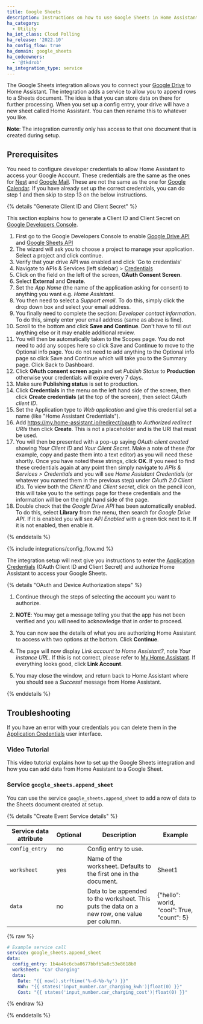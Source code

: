 ```yaml
---
title: Google Sheets
description: Instructions on how to use Google Sheets in Home Assistant.
ha_category:
  - Utility
ha_iot_class: Cloud Polling
ha_release: '2022.10'
ha_config_flow: true
ha_domain: google_sheets
ha_codeowners:
  - '@tkdrob'
ha_integration_type: service
---
```


The Google Sheets integration allows you to connect your [Google Drive](https://drive.google.com) to Home Assistant. The integration adds a service to allow you to append rows to a Sheets document. The idea is that you can store data on there for further processing. When you set up a config entry, your drive will have a new sheet called Home Assistant. You can then rename this to whatever you like.

**Note**:
The integration currently only has access to that one document that is created during setup.

## Prerequisites

You need to configure developer credentials to allow Home Assistant to access your Google Account.
These credentials are the same as the ones for [Nest](/integrations/nest) and [Google Mail](/integrations/google_mail).
These are not the same as the one for [Google Calendar](/integrations/google).
If you have already set up the correct credentials, you can do step 1 and then skip to step 13 on the below instructions.

{% details "Generate Client ID and Client Secret" %}

This section explains how to generate a Client ID and Client Secret on
[Google Developers Console](https://console.developers.google.com/start/api?id=drive).

1. First go to the Google Developers Console to enable [Google Drive API](https://console.developers.google.com/start/api?id=drive) and [Google Sheets API](https://console.cloud.google.com/apis/enableflow?apiid=sheets.googleapis.com)
2. The wizard will ask you to choose a project to manage your application. Select a project and click continue.
3. Verify that your drive API was enabled and click 'Go to credentials'
4. Navigate to APIs & Services (left sidebar) > [Credentials](https://console.cloud.google.com/apis/credentials)
5. Click on the field on the left of the screen, **OAuth Consent Screen**.
6. Select **External** and **Create**.
7. Set the *App Name* (the name of the application asking for consent) to anything you want e.g.  *Home Assistant*.
8. You then need to select a *Support email*. To do this, simply click the drop down box and select your email address.
9. You finally need to complete the section: *Developer contact information*. To do this, simply enter your email address (same as above is fine).
10. Scroll to the bottom and click **Save and Continue**. Don't have to fill out anything else or it may enable additional review.
11. You will then be automatically taken to the Scopes page. You do not need to add any scopes here so click Save and Continue to move to the Optional info page. You do not need to add anything to the Optional info page so click Save and Continue which will take you to the Summary page. Click Back to Dashboard.
12. Click **OAuth consent screen** again and set *Publish Status* to **Production** otherwise your credentials will expire every 7 days.
13. Make sure **Publishing status** is set to production.
14. Click **Credentials** in the menu on the left hand side of the screen, then click **Create credentials** (at the top of the screen), then select *OAuth client ID*.
15. Set the Application type to *Web application* and give this credential set a name (like "Home Assistant Credentials").
16. Add https://my.home-assistant.io/redirect/oauth to *Authorized redirect URIs* then click **Create**. This is not a placeholder and is the URI that must be used.
17. You will then be presented with a pop-up saying *OAuth client created* showing *Your Client ID* and *Your Client Secret*. Make a note of these (for example, copy and paste them into a text editor) as you will need these shortly. Once you have noted these strings, click **OK**. If you need to find these credentials again at any point then simply navigate to *APIs & Services > Credentials* and you will see *Home Assistant Credentials* (or whatever you named them in the previous step) under *OAuth 2.0 Client IDs*. To view both the *Client ID* and *Client secret*, click on the pencil icon, this will take you to the settings page for these credentials and the information will be on the right hand side of the page.
18. Double check that the *Google Drive API* has been automatically enabled. To do this, select **Library** from the menu, then search for *Google Drive API*. If it is enabled you will see *API Enabled* with a green tick next to it. If it is not enabled, then enable it.

{% enddetails %}

{% include integrations/config_flow.md %}

The integration setup will next give you instructions to enter the [Application Credentials](/integrations/application_credentials/) (OAuth Client ID and Client Secret) and authorize Home Assistant to access your Google Sheets.

{% details "OAuth and Device Authorization steps" %}

1. Continue through the steps of selecting the account you want to authorize.

2. **NOTE**: You may get a message telling you that the app has not been verified and you will need to acknowledge that in order to proceed.

3. You can now see the details of what you are authorizing Home Assistant to access with two options at the bottom. Click **Continue**.

4. The page will now display *Link account to Home Assistant?*, note *Your instance URL*. If this is not correct, please refer to [My Home Assistant](/integrations/my). If everything looks good, click **Link Account**.

5. You may close the window, and return back to Home Assistant where you should see a *Success!* message from Home Assistant.

{% enddetails %}

## Troubleshooting

If you have an error with your credentials you can delete them in the [Application Credentials](/integrations/application_credentials/) user interface.

### Video Tutorial
This video tutorial explains how to set up the Google Sheets integration and how you can add data from Home Assistant to a Google Sheet.

<lite-youtube videoid="hgGMgoxLYwo" videotitle="How to use Google Sheets in Home Assistant - TUTORIAL" posterquality="maxresdefault"></lite-youtube>

### Service `google_sheets.append_sheet`

You can use the service `google_sheets.append_sheet` to add a row of data to the Sheets document created at setup.

{% details "Create Event Service details" %}

| Service data attribute | Optional | Description | Example |
| ---------------------- | -------- | ----------- | --------|
| `config_entry` | no | Config entry to use.
| `worksheet` | yes | Name of the worksheet. Defaults to the first one in the document. | Sheet1
| `data` | no | Data to be appended to the worksheet. This puts the data on a new row, one value per column. | {"hello": world, "cool": True, "count": 5}

{% raw %}

```yaml
# Example service call
service: google_sheets.append_sheet
data:
  config_entry: 1b4a46c6cba0677bbfb5a8c53e8618b0
  worksheet: "Car Charging"
  data:
    Date: "{{ now().strftime('%-d-%b-%y') }}"
    KWh: "{{ states('input_number.car_charging_kwh')|float(0) }}"
    Cost: "{{ states('input_number.car_charging_cost')|float(0) }}"
```

{% endraw %}

{% enddetails %}
